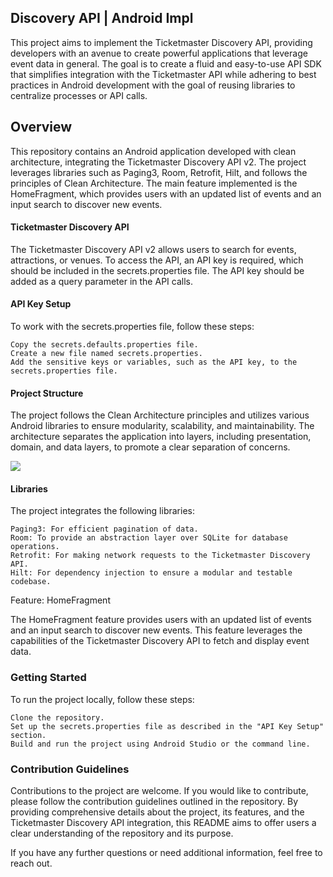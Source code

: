 ## Discovery API | Android Impl
This project aims to implement the Ticketmaster Discovery API, providing developers with an avenue to create powerful applications that leverage event data in general. The goal is to create a fluid and easy-to-use API SDK that simplifies integration with the Ticketmaster API while adhering to best practices in Android development with the goal of reusing libraries to centralize processes or API calls.

## Overview
This repository contains an Android application developed with clean architecture, integrating the Ticketmaster Discovery API v2. The project leverages libraries such as Paging3, Room, Retrofit, Hilt, and follows the principles of Clean Architecture. The main feature implemented is the HomeFragment, which provides users with an updated list of events and an input search to discover new events.

#### Ticketmaster Discovery API

The Ticketmaster Discovery API v2 allows users to search for events, attractions, or venues. To access the API, an API key is required, which should be included in the secrets.properties file. The API key should be added as a query parameter in the API calls.

#### API Key Setup

To work with the secrets.properties file, follow these steps:

    Copy the secrets.defaults.properties file.
    Create a new file named secrets.properties.
    Add the sensitive keys or variables, such as the API key, to the secrets.properties file.


#### Project Structure

The project follows the Clean Architecture principles and utilizes various Android libraries to ensure modularity, scalability, and maintainability. The architecture separates the application into layers, including presentation, domain, and data layers, to promote a clear separation of concerns.

<img src="https://developer.android.com/static/topic/libraries/architecture/images/paging3-layered-architecture.svg"/>

#### Libraries

The project integrates the following libraries:

    Paging3: For efficient pagination of data.
    Room: To provide an abstraction layer over SQLite for database operations.
    Retrofit: For making network requests to the Ticketmaster Discovery API.
    Hilt: For dependency injection to ensure a modular and testable codebase.

Feature: HomeFragment

The HomeFragment feature provides users with an updated list of events and an input search to discover new events. This feature leverages the capabilities of the Ticketmaster Discovery API to fetch and display event data.

### Getting Started

To run the project locally, follow these steps:

    Clone the repository.
    Set up the secrets.properties file as described in the "API Key Setup" section.
    Build and run the project using Android Studio or the command line.


### Contribution Guidelines

Contributions to the project are welcome. If you would like to contribute, please follow the contribution guidelines outlined in the repository. By providing comprehensive details about the project, its features, and the Ticketmaster Discovery API integration, this README aims to offer users a clear understanding of the repository and its purpose.

If you have any further questions or need additional information, feel free to reach out.
